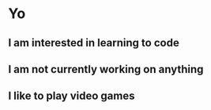 # Yo
## I am interested in learning to code
## I am not currently working on anything
## I like to play video games
